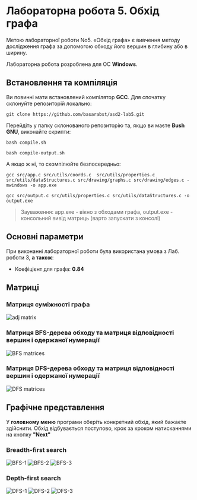 # Лабораторна робота 5. Обхід графа

Метою лабораторної роботи No5. «Обхід графа» є вивчення методу
дослідження графа за допомогою обходу його вершин в глибину або в ширину.

Лабораторна робота розроблена для ОС **Windows**.

## Встановлення та компіляція
Ви повинні мати встановлений компілятор **GCC**. Для спочатку склонуйте репозиторій локально:

`git clone https://github.com/basarabst/asd2-lab5.git`

Перейдіть у папку склонованого репозиторію та, якщо ви маєте **Bush GNU**, виконайте скрипти:

`bash compile.sh`

`bash compile-output.sh`

А якщо ж ні, то скомпілюйте безпосередньо:

`gcc src/app.c src/utils/coords.c  src/utils/properties.c src/utils/dataStructures.c src/drawing/graphs.c src/drawing/edges.c -mwindows -o app.exe`

`gcc src/output.c src/utils/properties.c src/utils/dataStructures.c -o output.exe`

>Зауваження: app.exe - вікно з обходами графа, output.exe - консольний вивід матриць (варто запускати з консолі)

## Основні параметри

При виконанні лабораторної роботи була використана умова з Лаб. роботи 3, **а також**:

- Коефіцієнт для графа: **0.84**

## Матриці

### Матриця суміжності графа
![adj matrix](https://i.imgur.com/x4yAvfK.png)

### Матриця BFS-дерева обходу та матриця відповідності вершин і одержаної нумерації
![BFS matrices](https://i.imgur.com/djb5sa0.png)

### Матриця DFS-дерева обходу та матриця відповідності вершин і одержаної нумерації
![DFS matrices](https://i.imgur.com/UM0Fr1w.png)

## Графічне представлення
У **головному меню** програми оберіть конкретний обхід, який бажаєте здійснити.
Обхід відбувається поступово, крок за кроком натисканнями на кнопку **"Next"**

### Breadth-first search
![BFS-1](https://i.imgur.com/aq7x172.png)
![BFS-2](https://i.imgur.com/CfXspuk.png)
![BFS-3](https://i.imgur.com/Hcuncr6.png)

### Depth-first search
![DFS-1](https://i.imgur.com/d4YroCA.png)
![DFS-2](https://i.imgur.com/u2vxVc4.png)
![DFS-3](https://i.imgur.com/Ua7fKTa.png)
